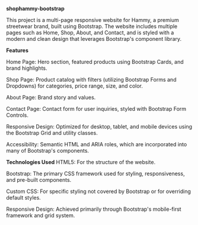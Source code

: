 **shophammy-bootstrap**

This project is a multi-page responsive website for Hammy, a premium streetwear brand, built using Bootstrap. The website includes multiple pages such as Home, Shop, About, and Contact, and is styled with a modern and clean design that leverages Bootstrap's component library.

**Features**

Home Page: Hero section, featured products using Bootstrap Cards, and brand highlights.

Shop Page: Product catalog with filters (utilizing Bootstrap Forms and Dropdowns) for categories, price range, size, and color.

About Page: Brand story and values.

Contact Page: Contact form for user inquiries, styled with Bootstrap Form Controls.

Responsive Design: Optimized for desktop, tablet, and mobile devices using the Bootstrap Grid and utility classes.

Accessibility: Semantic HTML and ARIA roles, which are incorporated into many of Bootstrap's components.

**Technologies Used**
HTML5: For the structure of the website.

Bootstrap: The primary CSS framework used for styling, responsiveness, and pre-built components.

Custom CSS: For specific styling not covered by Bootstrap or for overriding default styles.

Responsive Design: Achieved primarily through Bootstrap's mobile-first framework and grid system.

